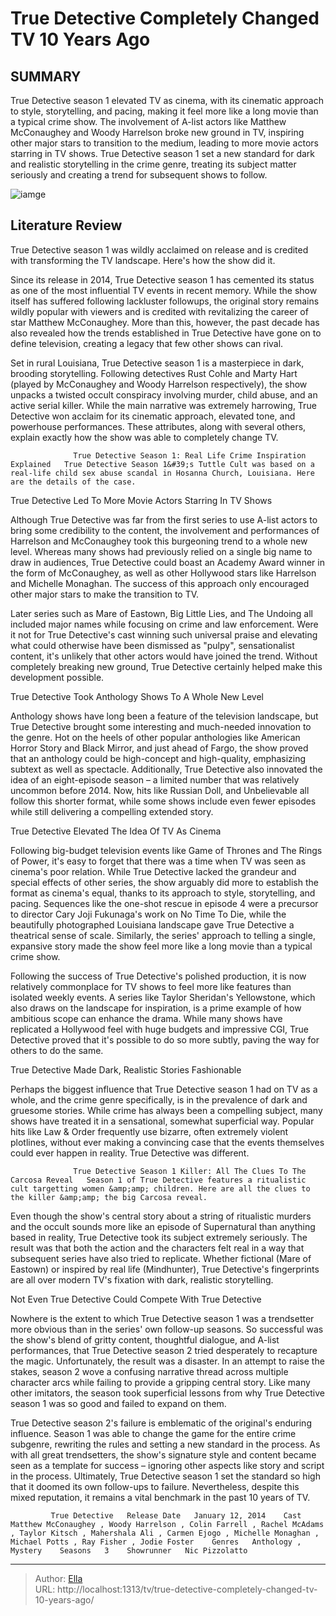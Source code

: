 # True Detective Completely Changed TV 10 Years Ago


## SUMMARY 



  True Detective season 1 elevated TV as cinema, with its cinematic approach to style, storytelling, and pacing, making it feel more like a long movie than a typical crime show.   The involvement of A-list actors like Matthew McConaughey and Woody Harrelson broke new ground in TV, inspiring other major stars to transition to the medium, leading to more movie actors starring in TV shows.   True Detective season 1 set a new standard for dark and realistic storytelling in the crime genre, treating its subject matter seriously and creating a trend for subsequent shows to follow.  

![iamge](https://static1.srcdn.com/wordpress/wp-content/uploads/2024/01/matthew-mcconaughey-as-detective-rust-cohle-woody-harrelson-detective-marty-hart-from-true-detective-season-1.jpg)

## Literature Review
True Detective season 1 was wildly acclaimed on release and is credited with transforming the TV landscape. Here&#39;s how the show did it. 




Since its release in 2014, True Detective season 1 has cemented its status as one of the most influential TV events in recent memory. While the show itself has suffered following lackluster followups, the original story remains wildly popular with viewers and is credited with revitalizing the career of star Matthew McConaughey. More than this, however, the past decade has also revealed how the trends established in True Detective have gone on to define television, creating a legacy that few other shows can rival.




Set in rural Louisiana, True Detective season 1 is a masterpiece in dark, brooding storytelling. Following detectives Rust Cohle and Marty Hart (played by McConaughey and Woody Harrelson respectively), the show unpacks a twisted occult conspiracy involving murder, child abuse, and an active serial killer. While the main narrative was extremely harrowing, True Detective won acclaim for its cinematic approach, elevated tone, and powerhouse performances. These attributes, along with several others, explain exactly how the show was able to completely change TV.

                  True Detective Season 1: Real Life Crime Inspiration Explained   True Detective Season 1&#39;s Tuttle Cult was based on a real-life child sex abuse scandal in Hosanna Church, Louisiana. Here are the details of the case.    


 True Detective Led To More Movie Actors Starring In TV Shows 
         




Although True Detective was far from the first series to use A-list actors to bring some credibility to the content, the involvement and performances of Harrelson and McConaughey took this burgeoning trend to a whole new level. Whereas many shows had previously relied on a single big name to draw in audiences, True Detective could boast an Academy Award winner in the form of McConaughey, as well as other Hollywood stars like Harrelson and Michelle Monaghan. The success of this approach only encouraged other major stars to make the transition to TV.

Later series such as Mare of Eastown, Big Little Lies, and The Undoing all included major names while focusing on crime and law enforcement. Were it not for True Detective&#39;s cast winning such universal praise and elevating what could otherwise have been dismissed as &#34;pulpy&#34;, sensationalist content, it&#39;s unlikely that other actors would have joined the trend. Without completely breaking new ground, True Detective certainly helped make this development possible.






 True Detective Took Anthology Shows To A Whole New Level 
          

Anthology shows have long been a feature of the television landscape, but True Detective brought some interesting and much-needed innovation to the genre. Hot on the heels of other popular anthologies like American Horror Story and Black Mirror, and just ahead of Fargo, the show proved that an anthology could be high-concept and high-quality, emphasizing subtext as well as spectacle. Additionally, True Detective also innovated the idea of an eight-episode season – a limited number that was relatively uncommon before 2014. Now, hits like Russian Doll, and Unbelievable all follow this shorter format, while some shows include even fewer episodes while still delivering a compelling extended story.



 True Detective Elevated The Idea Of TV As Cinema 
          




Following big-budget television events like Game of Thrones and The Rings of Power, it&#39;s easy to forget that there was a time when TV was seen as cinema&#39;s poor relation. While True Detective lacked the grandeur and special effects of other series, the show arguably did more to establish the format as cinema&#39;s equal, thanks to its approach to style, storytelling, and pacing. Sequences like the one-shot rescue in episode 4 were a precursor to director Cary Joji Fukunaga&#39;s work on No Time To Die, while the beautifully photographed Louisiana landscape gave True Detective a theatrical sense of scale. Similarly, the series&#39; approach to telling a single, expansive story made the show feel more like a long movie than a typical crime show.

Following the success of True Detective&#39;s polished production, it is now relatively commonplace for TV shows to feel more like features than isolated weekly events. A series like Taylor Sheridan&#39;s Yellowstone, which also draws on the landscape for inspiration, is a prime example of how ambitious scope can enhance the drama. While many shows have replicated a Hollywood feel with huge budgets and impressive CGI, True Detective proved that it&#39;s possible to do so more subtly, paving the way for others to do the same.






 True Detective Made Dark, Realistic Stories Fashionable 
          

Perhaps the biggest influence that True Detective season 1 had on TV as a whole, and the crime genre specifically, is in the prevalence of dark and gruesome stories. While crime has always been a compelling subject, many shows have treated it in a sensational, somewhat superficial way. Popular hits like Law &amp; Order frequently use bizarre, often extremely violent plotlines, without ever making a convincing case that the events themselves could ever happen in reality. True Detective was different.

                  True Detective Season 1 Killer: All The Clues To The Carcosa Reveal   Season 1 of True Detective features a ritualistic cult targetting women &amp;amp; children. Here are all the clues to the killer &amp;amp; the big Carcosa reveal.     

Even though the show&#39;s central story about a string of ritualistic murders and the occult sounds more like an episode of Supernatural than anything based in reality, True Detective took its subject extremely seriously. The result was that both the action and the characters felt real in a way that subsequent series have also tried to replicate. Whether fictional (Mare of Eastown) or inspired by real life (Mindhunter), True Detective&#39;s fingerprints are all over modern TV&#39;s fixation with dark, realistic storytelling.






 Not Even True Detective Could Compete With True Detective 
         

Nowhere is the extent to which True Detective season 1 was a trendsetter more obvious than in the series&#39; own follow-up seasons. So successful was the show&#39;s blend of gritty content, thoughtful dialogue, and A-list performances, that True Detective season 2 tried desperately to recapture the magic. Unfortunately, the result was a disaster. In an attempt to raise the stakes, season 2 wove a confusing narrative thread across multiple character arcs while failing to provide a gripping central story. Like many other imitators, the season took superficial lessons from why True Detective season 1 was so good and failed to expand on them.

True Detective season 2&#39;s failure is emblematic of the original&#39;s enduring influence. Season 1 was able to change the game for the entire crime subgenre, rewriting the rules and setting a new standard in the process. As with all great trendsetters, the show&#39;s signature style and content became seen as a template for success – ignoring other aspects like story and script in the process. Ultimately, True Detective season 1 set the standard so high that it doomed its own follow-ups to failure. Nevertheless, despite this mixed reputation, it remains a vital benchmark in the past 10 years of TV.




             True Detective   Release Date   January 12, 2014    Cast   Matthew McConaughey , Woody Harrelson , Colin Farrell , Rachel McAdams , Taylor Kitsch , Mahershala Ali , Carmen Ejogo , Michelle Monaghan , Michael Potts , Ray Fisher , Jodie Foster    Genres   Anthology , Mystery    Seasons   3    Showrunner   Nic Pizzolatto       


---

> Author: [Ella](https://instagram.hk.cn/)  
> URL: http://localhost:1313/tv/true-detective-completely-changed-tv-10-years-ago/  

